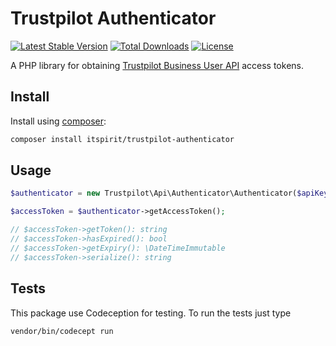 # Trustpilot Authenticator

[![Latest Stable Version](https://poser.pugx.org/itspirit/trustpilot-authenticator/v/stable)](https://packagist.org/packages/itspirit/trustpilot-authenticator)
[![Total Downloads](https://poser.pugx.org/itspirit/trustpilot-authenticator/downloads)](https://packagist.org/packages/itspirit/trustpilot-authenticator)
[![License](https://poser.pugx.org/itspirit/trustpilot-authenticator/license)](https://packagist.org/packages/itspirit/trustpilot-authenticator)

A PHP library for obtaining [Trustpilot Business User API](https://developers.trustpilot.com/authentication) access tokens.

## Install

Install using [composer](https://getcomposer.org/):

```sh
composer install itspirit/trustpilot-authenticator
```

## Usage

```php
$authenticator = new Trustpilot\Api\Authenticator\Authenticator($apiKey, $apiToken, $username, $password);

$accessToken = $authenticator->getAccessToken();

// $accessToken->getToken(): string
// $accessToken->hasExpired(): bool
// $accessToken->getExpiry(): \DateTimeImmutable
// $accessToken->serialize(): string
```

## Tests

This package use Codeception for testing.
To run the tests just type

```sh
vendor/bin/codecept run
```

